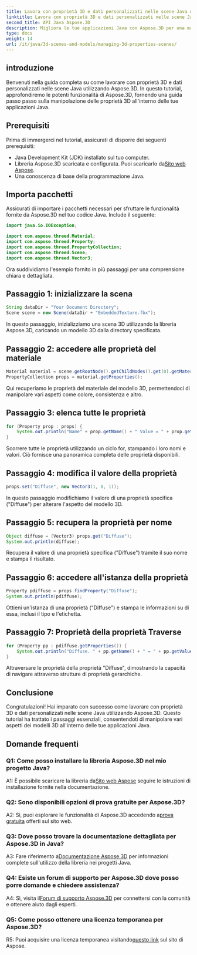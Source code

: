 ```yaml
---
title: Lavora con proprietà 3D e dati personalizzati nelle scene Java utilizzando Aspose.3D
linktitle: Lavora con proprietà 3D e dati personalizzati nelle scene Java utilizzando Aspose.3D
second_title: API Java Aspose.3D
description: Migliora le tue applicazioni Java con Aspose.3D per una manipolazione perfetta delle proprietà 3D. Segui il nostro tutorial per una guida passo passo.
type: docs
weight: 14
url: /it/java/3d-scenes-and-models/managing-3d-properties-scenes/
---
```

## introduzione

Benvenuti nella guida completa su come lavorare con proprietà 3D e dati personalizzati nelle scene Java utilizzando Aspose.3D. In questo tutorial, approfondiremo le potenti funzionalità di Aspose.3D, fornendo una guida passo passo sulla manipolazione delle proprietà 3D all'interno delle tue applicazioni Java.

## Prerequisiti

Prima di immergerci nel tutorial, assicurati di disporre dei seguenti prerequisiti:

- Java Development Kit (JDK) installato sul tuo computer.
- Libreria Aspose.3D scaricata e configurata. Puoi scaricarlo da[Sito web Aspose](https://releases.aspose.com/3d/java/).
- Una conoscenza di base della programmazione Java.

## Importa pacchetti

Assicurati di importare i pacchetti necessari per sfruttare le funzionalità fornite da Aspose.3D nel tuo codice Java. Include il seguente:

```java
import java.io.IOException;

import com.aspose.threed.Material;
import com.aspose.threed.Property;
import com.aspose.threed.PropertyCollection;
import com.aspose.threed.Scene;
import com.aspose.threed.Vector3;
```

Ora suddividiamo l'esempio fornito in più passaggi per una comprensione chiara e dettagliata.

## Passaggio 1: inizializzare la scena

```java
String dataDir = "Your Document Directory";
Scene scene = new Scene(dataDir + "EmbeddedTexture.fbx");
```

In questo passaggio, inizializziamo una scena 3D utilizzando la libreria Aspose.3D, caricando un modello 3D dalla directory specificata.

## Passaggio 2: accedere alle proprietà del materiale

```java
Material material = scene.getRootNode().getChildNodes().get(0).getMaterial();
PropertyCollection props = material.getProperties();
```

Qui recuperiamo le proprietà del materiale del modello 3D, permettendoci di manipolare vari aspetti come colore, consistenza e altro.

## Passaggio 3: elenca tutte le proprietà

```java
for (Property prop : props) {
    System.out.println("Name" + prop.getName() + " Value = " + prop.getValue());
}
```

Scorrere tutte le proprietà utilizzando un ciclo for, stampando i loro nomi e valori. Ciò fornisce una panoramica completa delle proprietà disponibili.

## Passaggio 4: modifica il valore della proprietà

```java
props.set("Diffuse", new Vector3(1, 0, 1));
```

In questo passaggio modifichiamo il valore di una proprietà specifica ("Diffuse") per alterare l'aspetto del modello 3D.

## Passaggio 5: recupera la proprietà per nome

```java
Object diffuse = (Vector3) props.get("Diffuse");
System.out.println(diffuse);
```

Recupera il valore di una proprietà specifica ("Diffuse") tramite il suo nome e stampa il risultato.

## Passaggio 6: accedere all'istanza della proprietà

```java
Property pdiffuse = props.findProperty("Diffuse");
System.out.println(pdiffuse);
```

Ottieni un'istanza di una proprietà ("Diffuse") e stampa le informazioni su di essa, inclusi il tipo e l'etichetta.

## Passaggio 7: Proprietà della proprietà Traverse

```java
for (Property pp : pdiffuse.getProperties()) {
    System.out.println("Diffuse. " + pp.getName() + " = " + pp.getValue());
}
```

Attraversare le proprietà della proprietà "Diffuse", dimostrando la capacità di navigare attraverso strutture di proprietà gerarchiche.

## Conclusione

Congratulazioni! Hai imparato con successo come lavorare con proprietà 3D e dati personalizzati nelle scene Java utilizzando Aspose.3D. Questo tutorial ha trattato i passaggi essenziali, consentendoti di manipolare vari aspetti dei modelli 3D all'interno delle tue applicazioni Java.

## Domande frequenti

### Q1: Come posso installare la libreria Aspose.3D nel mio progetto Java?

 A1: È possibile scaricare la libreria da[Sito web Aspose](https://releases.aspose.com/3d/java/) seguire le istruzioni di installazione fornite nella documentazione.

### Q2: Sono disponibili opzioni di prova gratuite per Aspose.3D?

 A2: Sì, puoi esplorare le funzionalità di Aspose.3D accedendo a[prova gratuita](https://releases.aspose.com/) offerti sul sito web.

### Q3: Dove posso trovare la documentazione dettagliata per Aspose.3D in Java?

 A3: Fare riferimento a[Documentazione Aspose.3D](https://reference.aspose.com/3d/java/) per informazioni complete sull'utilizzo della libreria nei progetti Java.

### Q4: Esiste un forum di supporto per Aspose.3D dove posso porre domande e chiedere assistenza?

 A4: Sì, visita il[Forum di supporto Aspose.3D](https://forum.aspose.com/c/3d/18) per connettersi con la comunità e ottenere aiuto dagli esperti.

### Q5: Come posso ottenere una licenza temporanea per Aspose.3D?

 R5: Puoi acquisire una licenza temporanea visitando[questo link](https://purchase.aspose.com/temporary-license/) sul sito di Aspose.